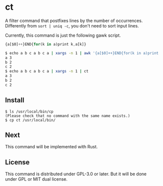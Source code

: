 # ct

A filter command that postfixes lines by the number of occurrences. 
Differently from `sort | uniq -c`, you don't need to sort input lines. 

Currently, this command is just the following gawk script. 

```js
{a[$0]++}END{for(k in a)print k,a[k]}
```


```bash
$ echo a b c a b c a | xargs -n 1 | awk '{a[$0]++}END{for(k in a)print k,a[k]}'
a 3
b 2
c 2
$ echo a b c a b c a | xargs -n 1 | ct
a 3
b 2
c 2
```

## Install

```
$ ls /usr/local/bin/cp 
(Please check that no command with the same name exists.)
$ cp ct /usr/local/bin/
```

## Next

This command will be implemented with Rust. 


## License 

This command is distributed under GPL-3.0 or later. But it will be done under
GPL or MIT dual license. 

